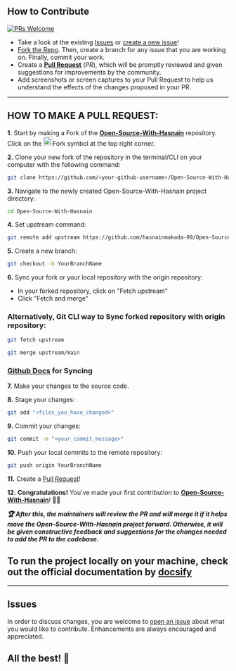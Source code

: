 ## How to Contribute

[![PRs Welcome](https://img.shields.io/badge/PRs-welcome-brightgreen.svg?style=flat-square)](https://github.com/JavascriptDon/Social-Media-Blocks-Extension/pulls)

- Take a look at the existing [Issues](https://github.com/hasnainmakada-99/Open-Source-With-Hasnain/issues) or [create a new issue](https://github.com/hasnainmakada-99/Open-Source-With-Hasnain/issues/new/choose)!
- [Fork the Repo](https://github.com/hasnainmakada-99/Open-Source-With-Hasnain/fork). Then, create a branch for any issue that you are working on. Finally, commit your work.
- Create a **[Pull Request](https://github.com/hasnainmakada-99/Open-Source-With-Hasnain/compare)** (_PR_), which will be promptly reviewed and given suggestions for improvements by the community.
- Add screenshots or screen captures to your Pull Request to help us understand the effects of the changes proposed in your PR.

---

## HOW TO MAKE A PULL REQUEST:

**1.** Start by making a Fork of the [**Open-Source-With-Hasnain**](https://github.com/hasnainmakada-99/Open-Source-With-Hasnain) repository. Click on the <a href="https://github.com/hasnainmakada-99/Open-Source-With-Hasnain/fork"><img src="https://i.imgur.com/G4z1kEe.png" height="21" width="21"></a>Fork symbol at the top right corner.

**2.** Clone your new fork of the repository in the terminal/CLI on your computer with the following command:

```bash
git clone https://github.com/<your-github-username>/Open-Source-With-Hasnain
```

**3.** Navigate to the newly created Open-Source-With-Hasnain project directory:

```bash
cd Open-Source-With-Hasnain
```

**4.** Set upstream command:

```bash
git remote add upstream https://github.com/hasnainmakada-99/Open-Source-With-Hasnain
```

**5.** Create a new branch:

```bash
git checkout -b YourBranchName
```

**6.** Sync your fork or your local repository with the origin repository:

- In your forked repository, click on "Fetch upstream"
- Click "Fetch and merge"

### Alternatively, Git CLI way to Sync forked repository with origin repository:

```bash
git fetch upstream
```

```bash
git merge upstream/main
```

### [Github Docs](https://docs.github.com/en/github/collaborating-with-pull-requests/addressing-merge-conflicts/resolving-a-merge-conflict-on-github) for Syncing

**7.** Make your changes to the source code.

**8.** Stage your changes:

```bash
git add "<files_you_have_changed>"
```

**9.** Commit your changes:

```bash
git commit -m "<your_commit_message>"
```

**10.** Push your local commits to the remote repository:

```bash
git push origin YourBranchName
```

**11.** Create a [Pull Request](https://help.github.com/en/github/collaborating-with-issues-and-pull-requests/creating-a-pull-request)!

**12.** **Congratulations!** You've made your first contribution to [**Open-Source-With-Hasnain**](https://github.com/hasnainmakada-99/Open-Source-With-Hasnain/graphs/contributors)! 🙌🏼

**_:trophy: After this, the maintainers will review the PR and will merge it if it helps move the Open-Source-With-Hasnain project forward. Otherwise, it will be given constructive feedback and suggestions for the changes needed to add the PR to the codebase._**

## To run the project locally on your machine, check out the official documentation by [docsify](https://docsify.js.org/#/quickstart?id=quick-start)

---

## Issues

In order to discuss changes, you are welcome to [open an issue](https://github.com/hasnainmakada-99/Open-Source-With-Hasnain/issues/new/choose) about what you would like to contribute. Enhancements are always encouraged and appreciated.

## All the best! 🥇
